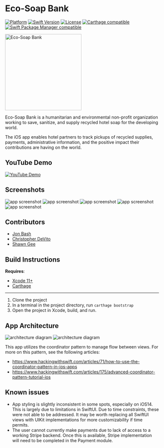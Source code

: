 # Eco-Soap Bank

[![Platform](https://img.shields.io/cocoapods/p/LFAlertController.svg?style=flat)](http://cocoapods.org/pods/LFAlertController) [![Swift Version][swift-image]][swift-url] [![License][license-image]][license-url] [![Carthage compatible](https://img.shields.io/badge/Carthage-compatible-4BC51D.svg?style=flat)](https://github.com/Carthage/Carthage) [![Swift Package Manager compatible](https://img.shields.io/badge/SPM-compatible-4BC51D.svg?style=flat)](https://github.com/apple/swift-package-manager)

<img src="./EcoSoapBank/App/Images.xcassets/esbLogo.imageset/esbLogo.png" alt="Eco-Soap Bank" width="250" />

Eco-Soap Bank is a humanitarian and environmental non-profit organization working to save, sanitize, and supply recycled hotel soap for the developing world.

The iOS app enables hotel partners to track pickups of recycled supplies, payments, administrative information, and the positive impact their contributions are having on the world.

## YouTube Demo

[![YouTube Demo](YouTubeScreenshot.png)](https://youtu.be/B0UO93PjjzE)

## Screenshots

<img src="./Assets/screenshot1.png" alt="app screenshot"/> <img src="./Assets/screenshot2.png" alt="app screenshot"/> <img src="./Assets/screenshot3.png" alt="app screenshot"/> <img src="./Assets/screenshot4.png" alt="app screenshot"/> <img src="./Assets/screenshot5.png" alt="app screenshot"/>

## Contributors

- [Jon Bash](http://www.github.com/jonbash)
- [Christopher DeVito](http://www.github.com/DeVitoC)
- [Shawn Gee](http://www.github.com/swift-student)

## Build Instructions

**Requires**:

- [Xcode 11+](https://developer.apple.com/xcode/)
- [Carthage](https://github.com/Carthage/Carthage)

---

1. Clone the project
2. In a terminal in the project directory, run `carthage bootstrap`
3. Open the project in Xcode, build, and run.


[swift-image]: https://img.shields.io/badge/swift-5.2-orange.svg
[swift-url]: https://swift.org/
[license-image]: https://img.shields.io/badge/License-MIT-blue.svg
[license-url]: LICENSE

## App Architecture

<img src="./Assets/ESB-App-architecture.png" alt="architecture diagram"/>
<img src="./Assets/ESB-Module-architecture.png" alt="architecture diagram"/>

This app utilizes the coordinator pattern to manage flow between views. For more on this pattern, see the following articles:

- https://www.hackingwithswift.com/articles/71/how-to-use-the-coordinator-pattern-in-ios-apps
- https://www.hackingwithswift.com/articles/175/advanced-coordinator-pattern-tutorial-ios

## Known issues

- App styling is slightly inconsistent in some spots, especially on iOS14. This is largely due to limitations in SwiftUI. Due to time constraints, these were not able to be addressed. It may be worth replacing all SwiftUI views with UIKit implementations for more customizability if time permits.
- The user cannot currently make payments due to lack of access to a working Stripe backend. Once this is available, Stripe implementation will need to be completed in the Payment module.
